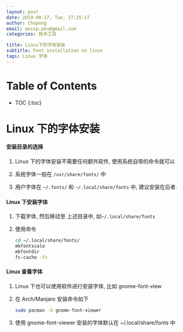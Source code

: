 ```yaml
---
layout: post
date: 2019-08-27, Tue, 17:25:17
author: Chopong
email: weisp.pku@gmail.com
categories: 技术工具

title: Linux下的字体安装
subtitle: Font installation on linux
tags: Linux 字体
---
```


# Table of Contents #
* TOC
{:toc}


# Linux 下的字体安装 #

#### 安装目录的选择  ####

1. Linux 下的字体安装不需要任何额外软件, 使用系统自带的命令就可以

2. 系统字体一般在 `/usr/share/fonts/` 中

3. 用户字体在 `~/.fonts/` 和 `~/.local/share/fonts` 中, 建议安装在后者.



#### Linux 下安装字体 ####

 1.    下载字体, 然后移动至 上述目录中, 如`~/.local/share/fonts`

 2.    使用命令

       ```bash
       cd ~/.local/share/fonts/
       mkfontscale
       mkfontdir
       fc-cache -fv
       ```

       

#### Linux 查看字体 ####

1.  Linux 下也可以使用软件进行安装字体, 比如 gnome-font-view

2.  在 Arch/Manjaro 安装命令如下

    ```bash
    sudo pacman -S gnome-font-viewer
    ```

3.  使用 gnome-font-viewer 安装的字体默认在 ~/.local/share/fonts 中

